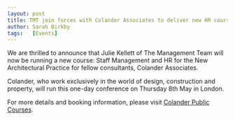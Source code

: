 ```yaml
---
layout: post
title: TMT join forces with Colander Associates to deliver new HR course for Architects
author: Sarah Birkby
tags:   [Events]
---
```


We are thrilled to announce that Julie Kellett of The Management Team will now be running a new course: Staff Management and HR for the New Architectural Practice for fellow consultants, Colander Associates.

Colander, who work exclusively in the world of design, construction and property, will run this one-day conference on Thursday 8th May in London.

For more details and booking information, please visit [Colander Public Courses](http://www.colander.co.uk/training/public_courses.html).
